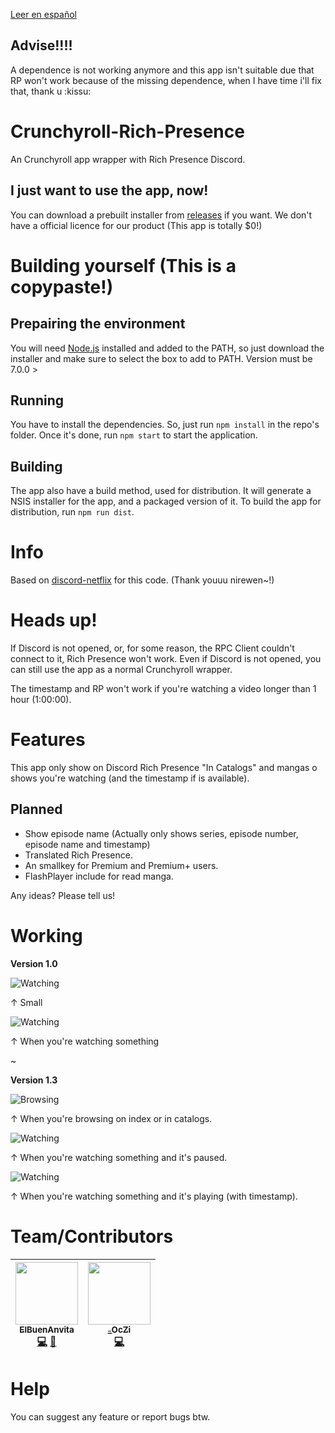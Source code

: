 [Leer en español](https://github.com/ElBuenAnvita/Crunchyroll-Rich-Presence/blob/master/README_ES.md)

## Advise!!!!
A dependence is not working anymore and this app isn't suitable due that RP won't work because of the missing dependence, when I have time i'll fix that, thank u :kissu:

# Crunchyroll-Rich-Presence 
An Crunchyroll app wrapper with Rich Presence Discord.

## I just want to use the app, now! 
You can download a prebuilt installer from [releases](https://github.com/ElBuenAnvita/Crunchyroll-Rich-Presence/releases) if you want.
We don't have a official licence for our product (This app is totally $0!)

# Building yourself (This is a copypaste!)

## Prepairing the environment
You will need [Node.js](http://nodejs.org/en/download) installed and added to the PATH, so just download the installer and make sure to select the box to add to PATH. Version must be 7.0.0 >

## Running
You have to install the dependencies. So, just run `npm install` in the repo's folder.
Once it's done, run `npm start` to start the application.

## Building
The app also have a build method, used for distribution. It will generate a NSIS installer for the app, and a packaged version of it.
To build the app for distribution, run `npm run dist`.

# Info
Based on [discord-netflix](https://github.com/nirewen/discord-netflix) for this code. (Thank youuu nirewen~!)

# Heads up!
If Discord is not opened, or, for some reason, the RPC Client couldn't connect to it, Rich Presence won't work.
Even if Discord is not opened, you can still use the app as a normal Crunchyroll wrapper.

The timestamp and RP won't work if you're watching a video longer than 1 hour (1:00:00).

# Features
This app only show on Discord Rich Presence "In Catalogs" and mangas o shows you're watching (and the timestamp if is available).<br>

## Planned
- Show episode name (Actually only shows series, episode number, episode name and timestamp)
- Translated Rich Presence.<br>
- An smallkey for Premium and Premium+ users.<br>
- FlashPlayer include for read manga.<br>

Any ideas? Please tell us!

# Working
**Version 1.0**

![Watching](http://anvi.cf/editores/anvita/crunchyroll-rp/Crunchyroll-RP_1.png)

↑ Small

![Watching](http://anvi.cf/editores/anvita/crunchyroll-rp/Crunchyroll-RP_2.png)

↑ When you're watching something

~

**Version 1.3**

![Browsing](http://anvi.cf/editores/anvita/crunchyroll-rp/Crunchyroll-RP-beta_Browsing_EN.png)

↑ When you're browsing on index or in catalogs.

![Watching](http://anvi.cf/editores/anvita/crunchyroll-rp/Crunchyroll-RP-beta_Watching_EN.png)

↑ When you're watching something and it's paused.

![Watching](http://anvi.cf/editores/anvita/crunchyroll-rp/Crunchyroll-RP-beta_Watching2_EN.png)

↑ When you're watching something and it's playing (with timestamp).

# Team/Contributors
<!-- ALL-CONTRIBUTORS-LIST:START - No cambies esto, carbón. -->
<!-- prettier-ignore -->
| [<img src="https://cdn.discordapp.com/avatars/331641970910953473/8997fa2877eda75adf1a64b6fbfefb46.png" width="100px;"/><br /><sub><b>ElBuenAnvita</b></sub>](http://anvi.cf/developers/anvita "ElBuenAnvita#7699")<br />[💻](https://github.com/ElBuenAnvita/Crunchyroll-Rich-Presence/commits?author=ElBuenAnvita "Código") [🎨](#diseño-ElBuenAnvita "Design") | [<img src="https://cdn.discordapp.com/avatars/226997678117093376/833355baf529fff2ce99889f497c5549.png" width="100px;"/><br /><sub><b>_OcZi</b></sub>](https://github.com/_OcZi "Private#0000")<br />[💻](https://github.com/ElBuenAnvita/Crunchyroll-Rich-Presence/commits?author=_OcZi "Código") |
| :---: | :---: |
<!-- ALL-CONTRIBUTORS-LIST:END -->

# Help
You can suggest any feature or report bugs btw.
